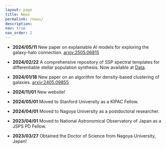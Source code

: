 ```yaml
---
layout: page
title: News
permalink: /news/
description:
nav: true
nav_order: 2
---
```


<!-- {% include news.liquid %} -->
<!-- ### Recent Updates -->

- **2024/05/11** New paper on explainable AI models for exploring the galaxy-halo connection. [arxiv:2505.06815](https://arxiv.org/abs/2505.06815)

- **2024/02/22** A comprehensive repository of SSP spectral templates for differentiable stellar population synthesis. Now available at <a href="/_pages/data.md">Data</a>.

- **2024/01/18** New paper on an algorithm for density-based clustering of galaxies. [arxiv:2405.09855](https://arxiv.org/abs/2405.09855)

- **2024/11/01** New website!
- **2024/05/01** Moved to Stanford University as a KIPAC Fellow.

- **2024/04/01** Moved to Nagoya University as a postdoctoral researcher.
- **2023/04/01** Moved to National Astronomical Observatory of Japan as a JSPS PD Fellow.
- **2023/03/27** Obtained the Doctor of Science from Nagoya University, Japan!
